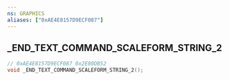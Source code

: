 ```yaml
---
ns: GRAPHICS
aliases: ["0xAE4E8157D9ECF087"]
---
```

## _END_TEXT_COMMAND_SCALEFORM_STRING_2

```c
// 0xAE4E8157D9ECF087 0x2E80DB52
void _END_TEXT_COMMAND_SCALEFORM_STRING_2();
```


